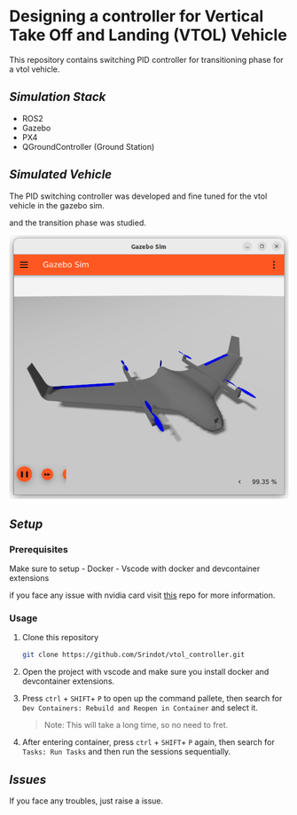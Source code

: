 # Designing a controller for Vertical Take Off and Landing (VTOL) Vehicle

This repository contains switching PID controller for transitioning phase for a vtol vehicle.


## *Simulation Stack*
- ROS2
- Gazebo
- PX4
- QGroundController (Ground Station)

## *Simulated Vehicle*
The PID switching controller was developed and fine tuned for the vtol vehicle in the gazebo sim.

and the transition phase was studied.

![alt text](image.png)

## *Setup*
### **Prerequisites** 
Make sure to setup 
    - Docker 
    - Vscode with docker and devcontainer extensions

if you face any issue with nvidia card visit [this](https://github.com/Srindot/Waypoint_Tracking_in_ROS-PX4.git) repo for more information.


### **Usage** 
1. Clone this repository 
    ```bash 
    git clone https://github.com/Srindot/vtol_controller.git
    ```

2. Open the project with vscode and make sure you install docker and devcontainer extensions.


3. Press `ctrl` + `SHIFT`+ `P` to open up the command pallete, then search for `Dev Containers: Rebuild and Reopen in Container` and select it. 
    > Note: This will take a long time, so no need to fret.

4. After entering container, press `ctrl` + `SHIFT`+ `P` again, then search for `Tasks: Run Tasks` and then run the sessions sequentially.


## *Issues*
If you face any troubles, just raise a issue. 